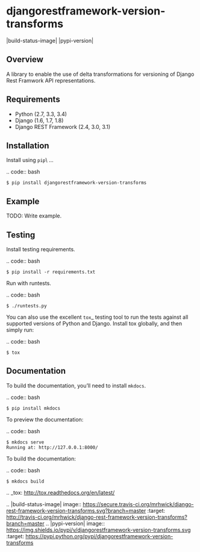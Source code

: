 djangorestframework-version-transforms
======================================

|build-status-image| |pypi-version|

Overview
--------

A library to enable the use of delta transformations for versioning of Django Rest Framwork API representations.

Requirements
------------

-  Python (2.7, 3.3, 3.4)
-  Django (1.6, 1.7, 1.8)
-  Django REST Framework (2.4, 3.0, 3.1)

Installation
------------

Install using ``pip``\ …

.. code:: bash

    $ pip install djangorestframework-version-transforms

Example
-------

TODO: Write example.

Testing
-------

Install testing requirements.

.. code:: bash

    $ pip install -r requirements.txt

Run with runtests.

.. code:: bash

    $ ./runtests.py

You can also use the excellent `tox`_ testing tool to run the tests
against all supported versions of Python and Django. Install tox
globally, and then simply run:

.. code:: bash

    $ tox

Documentation
-------------

To build the documentation, you’ll need to install ``mkdocs``.

.. code:: bash

    $ pip install mkdocs

To preview the documentation:

.. code:: bash

    $ mkdocs serve
    Running at: http://127.0.0.1:8000/

To build the documentation:

.. code:: bash

    $ mkdocs build

.. _tox: http://tox.readthedocs.org/en/latest/

.. |build-status-image| image:: https://secure.travis-ci.org/mrhwick/django-rest-framework-version-transforms.svg?branch=master
   :target: http://travis-ci.org/mrhwick/django-rest-framework-version-transforms?branch=master
.. |pypi-version| image:: https://img.shields.io/pypi/v/djangorestframework-version-transforms.svg
   :target: https://pypi.python.org/pypi/djangorestframework-version-transforms
